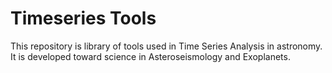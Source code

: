# Timeseries Tools
This repository is library of tools used in Time Series Analysis in  astronomy. It is developed toward science in Asteroseismology and Exoplanets. 
